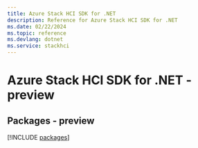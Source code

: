 ```yaml
---
title: Azure Stack HCI SDK for .NET
description: Reference for Azure Stack HCI SDK for .NET
ms.date: 02/22/2024
ms.topic: reference
ms.devlang: dotnet
ms.service: stackhci
---
```

# Azure Stack HCI SDK for .NET - preview
## Packages - preview
[!INCLUDE [packages](stack-hci-index.md)]
